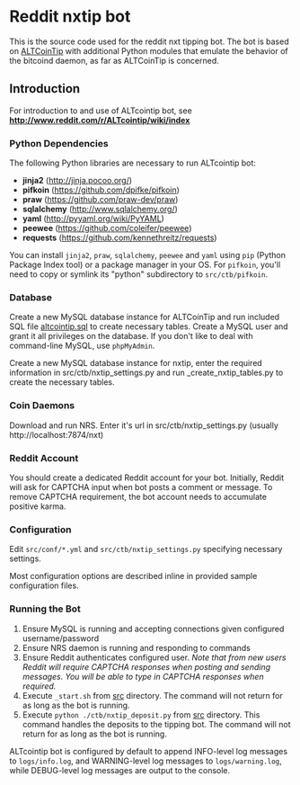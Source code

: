 # Reddit nxtip bot

This is the source code used for the reddit nxt tipping bot. The bot is based on [ALTCoinTip](https://github.com/vindimy/altcointip)
with additional Python modules that emulate the behavior of the bitcoind daemon, as far as ALTCoinTip is concerned.

## Introduction

For introduction to and use of ALTcointip bot, see __http://www.reddit.com/r/ALTcointip/wiki/index__

### Python Dependencies

The following Python libraries are necessary to run ALTcointip bot:

* __jinja2__ (http://jinja.pocoo.org/)
* __pifkoin__ (https://github.com/dpifke/pifkoin)
* __praw__ (https://github.com/praw-dev/praw)
* __sqlalchemy__ (http://www.sqlalchemy.org/)
* __yaml__ (http://pyyaml.org/wiki/PyYAML)
* __peewee__ (https://github.com/coleifer/peewee)
* __requests__ (https://github.com/kennethreitz/requests)

You can install `jinja2`, `praw`, `sqlalchemy`, `peewee` and `yaml` using `pip` (Python Package Index tool) or a package manager in your OS. For `pifkoin`, you'll need to copy or symlink its "python" subdirectory to `src/ctb/pifkoin`.

### Database

Create a new MySQL database instance for ALTCoinTip and run included SQL file [altcointip.sql](altcointip.sql) to create necessary tables. Create a MySQL user and grant it all privileges on the database. If you don't like to deal with command-line MySQL, use `phpMyAdmin`.

Create a new MySQL database instance for nxtip, enter the required information in src/ctb/nxtip_settings.py and run _create_nxtip_tables.py to create the necessary tables.

### Coin Daemons

Download and run NRS. Enter it's url in src/ctb/nxtip_settings.py (usually http://localhost:7874/nxt)

### Reddit Account

You should create a dedicated Reddit account for your bot. Initially, Reddit will ask for CAPTCHA input when bot posts a comment or message. To remove CAPTCHA requirement, the bot account needs to accumulate positive karma.

### Configuration

Edit `src/conf/*.yml` and `src/ctb/nxtip_settings.py` specifying necessary settings.

Most configuration options are described inline in provided sample configuration files.

### Running the Bot

1. Ensure MySQL is running and accepting connections given configured username/password
1. Ensure NRS daemon is running and responding to commands
1. Ensure Reddit authenticates configured user. _Note that from new users Reddit will require CAPTCHA responses when posting and sending messages. You will be able to type in CAPTCHA responses when required._
1. Execute `_start.sh` from [src](src/) directory. The command will not return for as long as the bot is running.
1. Execute `python ./ctb/nxtip_deposit.py` from [src](src/) directory. This command handles the deposits to the tipping bot. The command will not return for as long as the bot is running.

ALTcointip bot is configured by default to append INFO-level log messages to `logs/info.log`, and WARNING-level log messages to `logs/warning.log`, while DEBUG-level log messages are output to the console.
